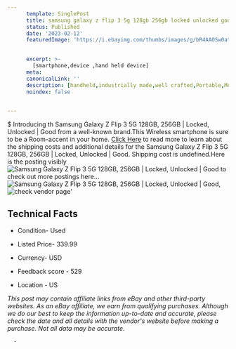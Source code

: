 ```yaml
---
      template: SinglePost
      title: samsung galaxy z flip 3 5g 128gb 256gb locked unlocked good
      status: Published
      date: '2023-02-12'
      featuredImage: 'https://i.ebayimg.com/thumbs/images/g/bR4AAOSw0atj5QKm/s-l225.jpg'
       

      excerpt: >-
        [smartphone,device ,hand held device]
      meta:
      canonicalLink: ''
      description: [handheld,industrially made,well crafted,Portable,Mobile,Compact,Convenient,Lightweight,Maneuverable,Man-portable,Miniature,Carriable,Hand-held,Light,Holdable,Transportable,Mobile device,Pocket-sized,On-the-go,Wireless,Cordless,Compact size,Convenient size, smartphone,device ,hand held device]
      noindex: false
      

---
```

$
      Introducing th Samsung Galaxy Z Flip 3 5G 128GB, 256GB | Locked, Unlocked | Good from a well-known brand.This Wireless smartphone is sure to be a Room-accent in your home. [Click Here](https://www.ebay.com/itm/255970986882?hash=item3b990f4b82%3Ag%3AbR4AAOSw0atj5QKm&mkevt=1&mkcid=1&mkrid=711-53200-19255-0&campid=%253CePNCampaignId%253E&customid=%253CreferenceId%253E&toolid=10049) to read more to learn about the shipping costs and additional details for the Samsung Galaxy Z Flip 3 5G 128GB, 256GB | Locked, Unlocked | Good. Shipping cost is undefined.Here is the posting visibly ![Samsung Galaxy Z Flip 3 5G 128GB, 256GB | Locked, Unlocked | Good](https://i.ebayimg.com/thumbs/images/g/bR4AAOSw0atj5QKm/s-l225.jpg) to check out more postings here... ![Samsung Galaxy Z Flip 3 5G 128GB, 256GB | Locked, Unlocked | Good](https://i.ebayimg.com/images/g/bR4AAOSw0atj5QKm/s-l1200.jpg), ![check vendor page]()'

      

 ## Technical Facts 



     
      

 - Condition- Used 


      

 - Listed Price- 339.99 


      

 - Currency- USD 


      

 - Feedback score - 529 


      

 - Location - US 


      
      

 *_This post may contain affiliate links from eBay and other third-party websites. As an eBay affiliate, we earn from qualifying purchases. Although we do our best to keep the information up-to-date and accurate, please check the date and all details with the vendor's website before making a purchase. Not all data may be accurate._*




      -
